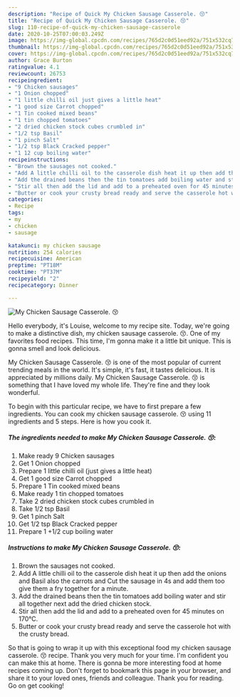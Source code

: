 ```yaml
---
description: "Recipe of Quick My Chicken Sausage Casserole. 😚"
title: "Recipe of Quick My Chicken Sausage Casserole. 😚"
slug: 110-recipe-of-quick-my-chicken-sausage-casserole
date: 2020-10-25T07:00:03.249Z
image: https://img-global.cpcdn.com/recipes/765d2c0d51eed92a/751x532cq70/my-chicken-sausage-casserole-😚-recipe-main-photo.jpg
thumbnail: https://img-global.cpcdn.com/recipes/765d2c0d51eed92a/751x532cq70/my-chicken-sausage-casserole-😚-recipe-main-photo.jpg
cover: https://img-global.cpcdn.com/recipes/765d2c0d51eed92a/751x532cq70/my-chicken-sausage-casserole-😚-recipe-main-photo.jpg
author: Grace Burton
ratingvalue: 4.1
reviewcount: 26753
recipeingredient:
- "9 Chicken sausages"
- "1 Onion chopped"
- "1 little chilli oil just gives a little heat"
- "1 good size Carrot chopped"
- "1 Tin cooked mixed beans"
- "1 tin chopped tomatoes"
- "2 dried chicken stock cubes crumbled in"
- "1/2 tsp Basil"
- "1 pinch Salt"
- "1/2 tsp Black Cracked pepper"
- "1 12 cup boiling water"
recipeinstructions:
- "Brown the sausages not cooked."
- "Add A little chilli oil to the casserole dish heat it up then add the onions and Basil also the carrots and Cut the sausage in 4s and add them too give them a fry together for a minute."
- "Add the drained beans then the tin tomatoes add boiling water and stir all together next add the dried chicken stock."
- "Stir all then add the lid and add to a preheated oven for 45 minutes on 170°C."
- "Butter or cook your crusty bread ready and serve the casserole hot with the crusty bread."
categories:
- Recipe
tags:
- my
- chicken
- sausage

katakunci: my chicken sausage 
nutrition: 254 calories
recipecuisine: American
preptime: "PT18M"
cooktime: "PT37M"
recipeyield: "2"
recipecategory: Dinner

---
```



![My Chicken Sausage Casserole. 😚](https://img-global.cpcdn.com/recipes/765d2c0d51eed92a/751x532cq70/my-chicken-sausage-casserole-😚-recipe-main-photo.jpg)

Hello everybody, it's Louise, welcome to my recipe site. Today, we're going to make a distinctive dish, my chicken sausage casserole. 😚. One of my favorites food recipes. This time, I'm gonna make it a little bit unique. This is gonna smell and look delicious.



My Chicken Sausage Casserole. 😚 is one of the most popular of current trending meals in the world. It's simple, it's fast, it tastes delicious. It is appreciated by millions daily. My Chicken Sausage Casserole. 😚 is something that I have loved my whole life. They're fine and they look wonderful.


To begin with this particular recipe, we have to first prepare a few ingredients. You can cook my chicken sausage casserole. 😚 using 11 ingredients and 5 steps. Here is how you cook it.

<!--inarticleads1-->

##### The ingredients needed to make My Chicken Sausage Casserole. 😚:

1. Make ready 9 Chicken sausages
1. Get 1 Onion chopped
1. Prepare 1 little chilli oil (just gives a little heat)
1. Get 1 good size Carrot chopped
1. Prepare 1 Tin cooked mixed beans
1. Make ready 1 tin chopped tomatoes
1. Take 2 dried chicken stock cubes crumbled in
1. Take 1/2 tsp Basil
1. Get 1 pinch Salt
1. Get 1/2 tsp Black Cracked pepper
1. Prepare 1 +1/2 cup boiling water




<!--inarticleads2-->

##### Instructions to make My Chicken Sausage Casserole. 😚:

1. Brown the sausages not cooked.
1. Add A little chilli oil to the casserole dish heat it up then add the onions and Basil also the carrots and Cut the sausage in 4s and add them too give them a fry together for a minute.
1. Add the drained beans then the tin tomatoes add boiling water and stir all together next add the dried chicken stock.
1. Stir all then add the lid and add to a preheated oven for 45 minutes on 170°C.
1. Butter or cook your crusty bread ready and serve the casserole hot with the crusty bread.




So that is going to wrap it up with this exceptional food my chicken sausage casserole. 😚 recipe. Thank you very much for your time. I'm confident you can make this at home. There is gonna be more interesting food at home recipes coming up. Don't forget to bookmark this page in your browser, and share it to your loved ones, friends and colleague. Thank you for reading. Go on get cooking!
